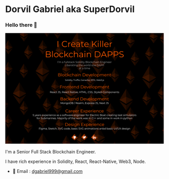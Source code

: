 # Dorvil Gabriel aka SuperDorvil

### Hello there 👋

<img src="images/SuperDorvil.svg" />

<br />

I'm a Senior Full Stack Blockchain Engineer.

I have rich experience in Solidity, React, React-Native, Web3, Node.

- 📝 Email : dgabriel999@gmail.com
